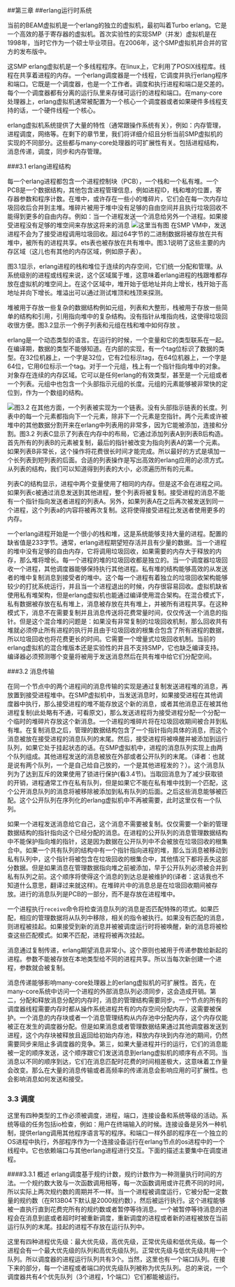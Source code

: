 ##第三章
##erlang运行时系统

当前的BEAM虚拟机是一个erlang的独立的虚拟机，最初叫着Turbo erlang。它是一个高效的基于寄存器的虚拟机。首次实验性的实现SMP（并发）虚拟机是在1998年，当时它作为一个硕士毕业项目。在2006年，这个SMP虚拟机并合并的官方的发布版中。

这SMP erlang虚拟机是一个多线程程序。在linux上，它利用了POSIX线程库。线程在共享着进程的内存。一个erlang调度器是一个线程，它调度并执行erlang程序和端口。它既是一个调度器，也是一个工作者。调度和执行进程和端口是交差的。每个一个调度器都有分离的运行队里来存储可运行的进程和端口。在many-core处理器上，erlang虚拟机通常被配置为一个核心一个调度器或者如果硬件多线程支持的话，一个硬件线程一个核心。

erlang虚拟机系统提供了大量的特性（通常跟操作系统有关），例如：内存管理，进程调度，网络等。在剩下的章节里，我们将详细介绍且分析当前SMP虚拟机的实现的不同部分。这些都与many-core处理器的可扩展性有关。包括进程结构，消息传递，调度，同步和内存管理。

###3.1 erlang进程结构

每一个erlang进程都包含一个进程控制块（PCB），一个栈和一个私有堆。一个PCB是一个数据结构，其他包含进程管理信息，例如进程ID，栈和堆的位置，寄存器参数和程序计数。在堆中，或许存在一些小的堆碎片，它们会在每一次内存垃圾回收后合并到主堆。堆碎片被用于堆中没有足够的自由空间并且执行垃圾回收不能得到更多的自由内存。例如：当一个进程发送一个消息给另外一个进程。如果接受进程没有足够的堆空间来存放这将来的消息
![这里当有图]()
在SMP VM中，发送进程不会为了接受进程调用垃圾回收。超过64字节的二进制数据将被存放在共有堆中，被所有的进程共享。ets表也被存放在共有堆中。图3.1说明了这些主要的内存区域（这儿也有其他的内存区域，例如原子表）。

图3.1显示，erlang进程的栈和堆位于连续的内存空间，它们统一分配和管理。从系统级别的进程或线程来说，这个区域属于堆，这意味着erlang进程的栈跟堆都存放在虚拟机的堆空间上。在这个区域中，堆开始于低地址并向上增长，栈开始于高地址并向下增长。堆溢出可以通过测试堆顶和栈顶来探测。

堆被用于存放一些复杂的数据结构例如元组，列表和大整形，栈被用于存放一些简单的结构和引用，引用指向堆中的复杂结构。没有指针从堆指向栈，这使得垃圾回收很方便。图3.2显示一个例子列表和元组在栈和堆中如何存放
。

erlang是一个动态类型的语言。在运行的时候，一个变量和它的类型联系在一起。在编译期，数据的类型不能够知道。在内部的实现，有一个tag位标识了数据的类型。在32位机器上，一个字是32位，它有2位标示tag，在64位机器上，一个字是64位，它用6位标示一个tag。对于一个元组，栈上有一个指针指向堆中的对象。对象存在连续的内存区域。它可以是任何erlang的有效类型，甚至是一个元组或者一个列表。元组中也包含一个头部指示元组的长度。元组的元素能够被非常快的定位到，作为一个数组的结构。

![图3.2]()
在其他方面，一个列表被实现为一个链表。没有头部指示链表的长度。列表中的每一个元素都指向下一个元素，除非下一个元素是空指针。两个元素或许被堆中的其他数据分割开来在erlang中列表用的非常多，因为它能被添加，连接和分割。图3.2 列表C显示了列表在内存中的布局，它通过添加列表A到列表B后构造。首先所有的列表B的元素被复制，最后的指针被改变为指向列表A的第一个元素。如果列表B非常长，这个操作将花费很长时间才能完成。所以最好的方式是填加一个长列表到短列表的后面。合适的列表操作是写出高效的erlang应用的必须方式。从列表的结构，我们可以知道得到列表的大小，必须遍历所有的元素。

列表C的结构显示，进程中两个变量使用了相同的内存。但是这不会在进程之间。如果列表c被通过消息发送到其他进程，整个列表将被复制。接受进程的消息不能有一个指针指向发送者进程的列表A。另外，如果列表A在之后再次被发送到同一个进程，这个列表a的内容将被再次复制。这将使得接受进程比发送者使用更多的内存。

一个erlang进程开始是一个很小的栈和堆，这是系统能够支持大量的进程。配置的缺省值是233字节。通常，erlang进程期望短存活并且有少量的数据。当一个进程的堆中没有足够的自由内存，它将调用垃圾回收，如果需要的内存大于释放的内存，那么堆将增长。每一个进程的堆的垃圾回收都是独立的。当一个调度器垃圾回收一个进程，其他调度器能够保持执行其他进程。私有堆的结构能够高效的从发送者的堆中复制消息到接受者的堆中。这个每一个进程有着独立的垃圾回收架构能够较少的打扰系统运行，并且当一个进程退出的时候，内存很容易回收。虚拟机缺省使用私有堆架构，但是erlang虚拟机也能通过编译使用混合架构。在混合模式下，私有数据被存放在私有堆上，消息被存放在共有堆上，并被所有进程共享。在这种模式下，消息不在需要复制并且消息传送将花费常量时间，仅仅传送一个消息的指针。但是这个混合堆的问题是：如果没有非常复制的垃圾回收机制，那么回收共有堆就必须停止所有进程的执行并且由于垃圾回收的根集合包含了所有进程的数据，所以垃圾回收也将花费更长的时间。它需要一个增量式垃圾回收机制。当前的erlang虚拟机的混合堆版本还是实验性的并且不支持SMP，它也缺乏编译支持。编译器必须预测哪个变量将被用于发送消息然后在共有堆中给它们分配空间。

###3.2 消息传输

在同一个节点中的两个进程间的消息传输的实现是通过复制发送进程堆的消息，再放置到接受进程堆中。在SMP虚拟机中，当发送消息时，如果接受进程在其他调度器中执行，那么接受进程的堆不能存放这个新的消息，或者其他消息正在被其他进程复制(此处略有不通，可看原文)，那么发送进程将为接受进程分配一个分配一个临时的堆碎片存放这个新消息。一个进程的堆碎片将在垃圾回收期间被合并到私有堆。在复制消息之后，管理的数据结构包含了一个指针指向具体的消息，而这个消息被放在接受进程的消息队列的末尾。然后，接受进程将被唤醒并被添加到运行队列，如果它处于挂起状态的话。在SMP虚拟机中，进程的消息队列实现上由两个队列组成。其他进程发送的消息被放在外部或者公开队列的末尾。（译者：也就是说有两个队列，一个是自己给自己放的，一个是其他进程发的？）。这个消息队列为了达到互斥的效果使用了锁进行保护(看3.4节)。当取回消息为了减少获取锁的开销，进程通常工作在私有队列，但是如果它不能在私有堆中找到一个匹配，这个公开消息队列的消息将被移除被添加到私有队列的后面。之后这些消息能够被匹配。这个公开队列在序列化的erlang虚拟机中不再被需要，此时这里仅有一个队列。

如果一个进程发送消息给它自己，这个消息不需要被复制。仅仅需要一个新的管理数据结构的指针指向这个已经分配的消息。在进程的公开队列的消息管理数据结构中不能保护指向堆的指针，这是因为数据在公开队列中不会被放在垃圾回收的根集合中。如果一个共有队列的结构中有一个指针指向进程的堆，那么当消息被移动到私有队列中，这个指针将被包含在垃圾回收的根集合中，其他情况下都将丢失这部分数据。但是如果消息在管理数据指向堆之前被添加，早于公开队列必须被合并到私有队列之前。这个顺序将使得这个消息的到达总是被维护的(译者：这话我也不知道什么意思，翻译过来就这样)。在堆碎片中的消息总是在垃圾回收期间被存放。进行的消息队列是PCB的一部分，而不是存放在进程堆中。

一个进程执行`receive`命令将检查消息队列的消息是否匹配特殊的项式。如果匹配，相应的管理数据将从队列中移除，相关的指令被执行。如果没有匹配的消息，则进程被挂起。如果接受到新的消息并被被调度运行时将被唤醒，新的消息将被检查这些匹配模式。如果不匹配，进程将被再次挂起。

消息通过复制传递，erlang期望消息非常小。这个原则也被用于传递参数给新起的进程。参数不能被存放在本地类型给不同的进程共享。所以当每次新创建一个进程，参数就会被复制。

消息传递能够影响many-core处理器上的erlang虚拟机的可扩展性。首先，在many-core系统中访问一个进程的外部消息队列必须同步，这会造成开销。第二，分配和释放消息分配的内存时，消息的管理结构需要同步。一个节点的所有的调度器线程需要内存时都从操作系统进程共有的内存空间分配内存，这需要被保护。一个消息的内存块或者一个消息管理结构从内存池中分配内存，这个内存仅能被正在发生的调度器分配。但是如果消息或者管理数据结果通过其他调度器发送到进程，这个内存块被释放且返回给初始内存池，释放内存块到内存池的期间，仍然需要同步来阻止多调度器的竞争。第三，如果大量进程并行的运行，它们的消息能被一定的顺序发送，这个顺序跟它们发送消息到erlang虚拟机的顺序有点不同。当消息以不同的顺序到达，它们在消息匹配时花费的时间相差极大，这意味着工作量会改变。那么在大量的消息传输或者高频率的传递消息会影响应用的可扩展性。也会影响消息如何发送和接受。


### 3.3 调度
这里有四种类型的工作必须被调度，进程，端口，连接设备和系统等级的活动。系统等级的任务包括io检查，例如：用户在终端输入的时候。连接设备是另外一种机制，提供erlang调用其他程序语言写的程序。和端口一样外部的程序在一个独立的OS进程中执行，外部程序作为一个连接设备运行在erlang节点的os进程中的一个线程中。它也依赖端口与其他erlang进程进行交互。下面的描述主要集中在调度进程。

####3.3.1 概述
erlang调度基于规约计数，规约计数作为一种测量执行时间的方法。一个规约数大致与一次函数调用相等，每一次函数调用或许花费不同的时间，所以实际上两次规约数的周期并不一样。当一个进程被调度运行，它被分配一定数量的规约数（在R13B04下默认是2000规约数），然后被运行执行。这个进程能够被一直执行直到花费完所有的规约数或者暂停等待消息。一个被暂停等待消息的进程会在消息到底或者超时时被重新调度，重新调度的进程或者新的进程被放在当前运行队列的末尾。挂起的进程不存放在运行队列中。

这里有四种进程优先级：最大优先级，高优先级，正常优先级和低优先级。每一个进程会有一个最大优先级的队列和高优先级队列。正常优先级与低优先级共用一个队列。所以调度器的进程运行队列共有3个。当然，这里也有一个端口队列。在接下来的部分，每一个进程或者端口的优先级队列被称为优先队列。总的来说，一个调度器共有4个优先队列（3个进程，1个端口）它们都能被运行。